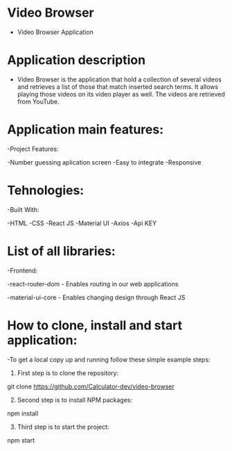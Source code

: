# Video Browser

- Video Browser Application

# Application description

- Video Browser is the application that hold a collection of several videos and retrieves a list of those that match inserted search terms. It allows playing those videos on its video player as well. The videos are retrieved from YouTube.

# Application main features:

-Project Features:

-Number guessing aplication screen
-Easy to integrate
-Responsive

# Tehnologies:

-Built With:

-HTML
-CSS
-React JS
-Material UI
-Axios
-Api KEY

# List of all libraries:

-Frontend:

-react-router-dom - Enables routing in our web applications

-material-ui-core - Enables changing design through React JS

# How to clone, install and start application:

-To get a local copy up and running follow these simple example steps:

1. First step is to clone the repository:

git clone https://github.com/Calculator-dev/video-browser

2. Second step is to install NPM packages:

npm install

3. Third step is to start the project:

npm start